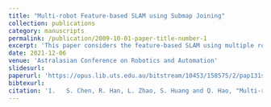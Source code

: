 ```yaml
---
title: "Multi-robot Feature-based SLAM using Submap Joining"
collection: publications
category: manuscripts
permalink: /publication/2009-10-01-paper-title-number-1
excerpt: 'This paper considers the feature-based SLAM using multiple robots. To reduce the computational complexity and data storage, a distributed multi-robot feature-based SLAM algorithm under submap joining scheme is proposed. Each robot first independently builds a submap using the information collected by its sensors. Once the robots can observe each other, the submaps can then be fused together to obtain a global map. We implemented and tested the proposed algorithm in both simulation and real world environments. Both simulation and experimental results have validated the robustness and accuracy of the proposed algorithm.'
date: 2021-12-06
venue: 'Astralasian Conference on Robotics and Automation'
slidesurl: 
paperurl: 'https://opus.lib.uts.edu.au/bitstream/10453/158575/2/pap131s2-file1.pdf'
bibtexurl: 
citation: '1.	S. Chen, R. Han, L. Zhao, S. Huang and Q. Hao, "Multi-robot Feature-based SLAM using Submap Joining," In Australasian Conference on Robotics and Automation, ACRA Online, 2021, 2021-December, pp. 1-8'
---
```


